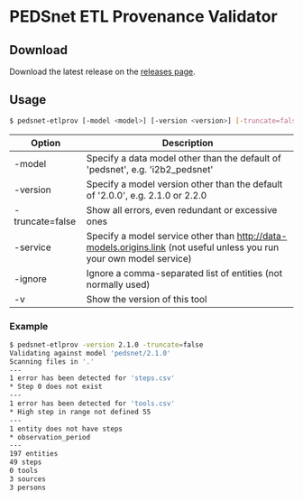 # PEDSnet ETL Provenance Validator

## Download

Download the latest release on the [releases page](https://github.com/PEDSnet/tools/releases).

## Usage

```bash
$ pedsnet-etlprov [-model <model>] [-version <version>] [-truncate=false] [-ignore <entities>] [-service <service>] [-v] <dir>
```

Option | Description
---|---
-model <model> | Specify a data model other than the default of 'pedsnet', e.g. 'i2b2_pedsnet'
-version <version> | Specify a model version other than the default of '2.0.0', e.g. 2.1.0 or 2.2.0
-truncate=false | Show all errors, even redundant or excessive ones
-service <service> | Specify a model service other than http://data-models.origins.link (not useful unless you run your own model service)
-ignore <entities> | Ignore a comma-separated list of entities (not normally used)
-v | Show the version of this tool

### Example

```bash
$ pedsnet-etlprov -version 2.1.0 -truncate=false
Validating against model 'pedsnet/2.1.0'
Scanning files in '.'
---
1 error has been detected for 'steps.csv'
* Step 0 does not exist
---
1 error has been detected for 'tools.csv'
* High step in range not defined 55
---
1 entity does not have steps
* observation_period
---
197 entities
49 steps
0 tools
3 sources
3 persons
```

